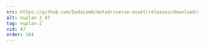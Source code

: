 ```yaml
---
src: https://github.com/Dadaism6/metadriverse-asset/releases/download/assetsv1.0.2/nuplan-2_47.mp4
alt: nuplan-2_47
tag: nuplan-2
vid: 47
order: 164
---
```

